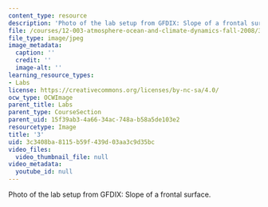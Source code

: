```yaml
---
content_type: resource
description: 'Photo of the lab setup from GFDIX: Slope of a frontal surface.'
file: /courses/12-003-atmosphere-ocean-and-climate-dynamics-fall-2008/3c3408ba8115b59f439d03aa3c9d35bc_3.jpg
file_type: image/jpeg
image_metadata:
  caption: ''
  credit: ''
  image-alt: ''
learning_resource_types:
- Labs
license: https://creativecommons.org/licenses/by-nc-sa/4.0/
ocw_type: OCWImage
parent_title: Labs
parent_type: CourseSection
parent_uid: 15f39ab3-4a66-34ac-748a-b58a5de103e2
resourcetype: Image
title: '3'
uid: 3c3408ba-8115-b59f-439d-03aa3c9d35bc
video_files:
  video_thumbnail_file: null
video_metadata:
  youtube_id: null
---
```

Photo of the lab setup from GFDIX: Slope of a frontal surface.